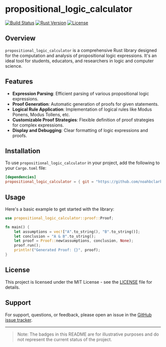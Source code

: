 
# propositional_logic_calculator

[![Build Status](https://img.shields.io/badge/build-passing-brightgreen)](https://github.com/noahbclarkson/propositional_logic_calculator)
[![Rust Version](https://img.shields.io/badge/rust-2021-blue)](https://www.rust-lang.org)
[![License](https://img.shields.io/badge/license-MIT-yellow)](https://opensource.org/licenses/MIT)

## Overview

`propositional_logic_calculator` is a comprehensive Rust library designed for the computation and analysis of propositional logic expressions. It's an ideal tool for students, educators, and researchers in logic and computer science.

## Features

- **Expression Parsing**: Efficient parsing of various propositional logic expressions.
- **Proof Generation**: Automatic generation of proofs for given statements.
- **Logical Rule Application**: Implementation of logical rules like Modus Ponens, Modus Tollens, etc.
- **Customizable Proof Strategies**: Flexible definition of proof strategies for complex expressions.
- **Display and Debugging**: Clear formatting of logic expressions and proofs.

## Installation

To use `propositional_logic_calculator` in your project, add the following to your `Cargo.toml` file:

```toml
[dependencies]
propositional_logic_calculator = { git = "https://github.com/noahbclarkson/propositional_logic_calculator" }
```

## Usage

Here's a basic example to get started with the library:

```rust
use propositional_logic_calculator::proof::Proof;

fn main() {
    let assumptions = vec!["A".to_string(), "B".to_string()];
    let conclusion = "A & B".to_string();
    let proof = Proof::new(assumptions, conclusion, None);
    proof.run();
    println!("Generated Proof: {}", proof);
}
```

## License

This project is licensed under the MIT License - see the [LICENSE](LICENSE) file for details.

## Support

For support, questions, or feedback, please open an issue in the [GitHub issue tracker](https://github.com/noahbclarkson/propositional_logic_calculator/issues).

---

> Note: The badges in this README are for illustrative purposes and do not represent the current status of the project.
